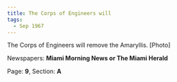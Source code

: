 ```yaml
---  
title: The Corps of Engineers will  
tags:  
  - Sep 1967  
---  
```

  
The Corps of Engineers will remove the Amaryllis. [Photo]  
  
Newspapers: **Miami Morning News or The Miami Herald**  
  
Page: **9**, Section: **A** 
